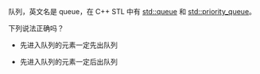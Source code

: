 队列，英文名是 queue，在 C++ STL 中有 [std::queue](https://en.cppreference.com/w/cpp/container/queue) 和 [std::priority_queue](https://en.cppreference.com/w/cpp/container/priority_queue)。

下列说法正确吗？

- 先进入队列的元素一定先出队列

- 先进入队列的元素一定后出队列

